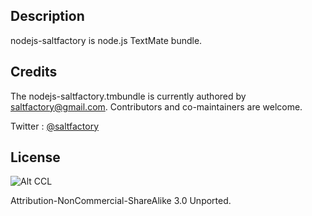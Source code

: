 ## Description
nodejs-saltfactory is node.js TextMate bundle.

## Credits
The nodejs-saltfactory.tmbundle is currently authored by saltfactory@gmail.com. Contributors and co-maintainers are welcome.

Twitter : [@saltfactory](http://twitter.com/saltfactory "@saltfactory") 

## License
![Alt CCL](http://i.creativecommons.org/l/by-nc-sa/3.0/88x31.png "CCL")

Attribution-NonCommercial-ShareAlike 3.0 Unported.

